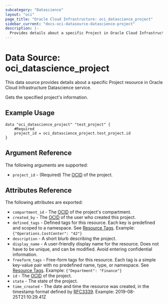 ```yaml
---
subcategory: "Datascience"
layout: "oci"
page_title: "Oracle Cloud Infrastructure: oci_datascience_project"
sidebar_current: "docs-oci-datasource-datascience-project"
description: |-
  Provides details about a specific Project in Oracle Cloud Infrastructure Datascience service
---
```


# Data Source: oci_datascience_project
This data source provides details about a specific Project resource in Oracle Cloud Infrastructure Datascience service.

Gets the specified project's information.

## Example Usage

```hcl
data "oci_datascience_project" "test_project" {
	#Required
	project_id = oci_datascience_project.test_project.id
}
```

## Argument Reference

The following arguments are supported:

* `project_id` - (Required) The [OCID](https://docs.cloud.oracle.com/iaas/Content/API/Concepts/identifiers.htm) of the project.


## Attributes Reference

The following attributes are exported:

* `compartment_id` - The [OCID](https://docs.cloud.oracle.com/iaas/Content/API/Concepts/identifiers.htm) of the project's compartment.
* `created_by` - The [OCID](https://docs.cloud.oracle.com/iaas/Content/API/Concepts/identifiers.htm) of the user who created this project.
* `defined_tags` - Defined tags for this resource. Each key is predefined and scoped to a namespace. See [Resource Tags](https://docs.cloud.oracle.com/iaas/Content/General/Concepts/resourcetags.htm). Example: `{"Operations.CostCenter": "42"}` 
* `description` - A short blurb describing the project.
* `display_name` - A user-friendly display name for the resource. Does not have to be unique, and can be modified. Avoid entering confidential information.
* `freeform_tags` - Free-form tags for this resource. Each tag is a simple key-value pair with no predefined name, type, or namespace. See [Resource Tags](https://docs.cloud.oracle.com/iaas/Content/General/Concepts/resourcetags.htm). Example: `{"Department": "Finance"}` 
* `id` - The [OCID](https://docs.cloud.oracle.com/iaas/Content/API/Concepts/identifiers.htm) of the project.
* `state` - The state of the project.
* `time_created` - The date and time the resource was created, in the timestamp format defined by [RFC3339](https://tools.ietf.org/html/rfc3339). Example: 2019-08-25T21:10:29.41Z 

